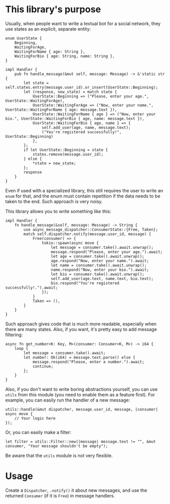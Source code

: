 # This library's purpose

Usually, when people want to write a textual bot for a social network, they use states as an explicit, separate entity:

```
enum UserState {
    Beginning,
    WaitingForAge,
    WaitingForName { age: String },
    WaitingForBio { age: String, name: String },
}

impl Handler {
    pub fn handle_message(&mut self, message: Message) -> &'static str {
        let state = self.states.entry(message.user_id).or_insert(UserState::Beginning);
        let (response, new_state) = match state {
            UserState::Beginning => ("Please, enter your age.", UserState::WaitingForAge),
            UserState::WaitingForAge => ("Now, enter your name.", UserState::WaitingForName { age: message.text }),
            UserState::WaitingForName { age } => ("Now, enter your bio.", UserState::WaitingForBio { age, name: message.text }),
            UserState::WaitingForBio { age, name } => {
                self.add_user(age, name, message.text);
                ("You're registered successfully!", UserState::Beginning)
            },
        };
        if let UserState::Beginning = state {
            states.remove(message.user_id);
        } else {
            *state = new_state;
        };
        response
    }
}
```

Even if used with a specialized library, this still requires the user to write an `enum` for that, and the enum must contain repetition if the data needs to be taken to the end. Such approach is very noisy.

This library allows you to write something like this:

```
impl Handler {
    fn handle_message(&self, message: Message) -> String {
        use async_message_dispatcher::ConsumerState::{Free, Taken};
        match self.dispatcher.notify(message.user_id, message) {
            Free(consumer) => {
                tokio::spawn(async move {
                    let message = consumer.take().await.unwrap();
                    message.respond("Please, enter your age.").await;
                    let age = consumer.take().await.unwrap();
                    age.respond("Now, enter your name.").await;
                    let name = consumer.take().await.unwrap();
                    name.respond("Now, enter your bio.").await;
                    let bio = consumer.take().await.unwrap();
                    self.add_user(age.text, name.text, bio.text);
                    bio.respond("You're registered successfully!.").await;
                });
            }
            Taken => (),
        }
    }
}
```

Such approach gives code that is much more readable, especially when there are many states. Also, if you want, it's pretty easy to add message filtering:

```
async fn get_number<K: Key, M>(consumer: Consumer<K, M>) -> i64 {
    loop {
        let message = consumer.take().await;
        let number: Ok(i64) = message.text.parse() else {
            message.respond("Please, enter a number.").await;
            continue;
        };
    }
}
```

Also, if you don't want to write boring abstractions yourself, you can use `utils` from this module (you need to enable them as a feature first). For example, you can easily run the handler of a new message:

```
utils::handle(&mut dispatcher, message.user_id, message, |consumer| async move {
    // Your logic here
});
```

Or, you can easily make a filter:

```
let filter = utils::Filter::new(|message| message.text != "", &mut consumer, "Your message shouldn't be empty");
```

Be aware that the `utils` module is not very flexible.

# Usage

Create a `Dispatcher`, `.notify()` it about new messages, and use the returned `Consumer` (if it is `Free`) in message handlers.

